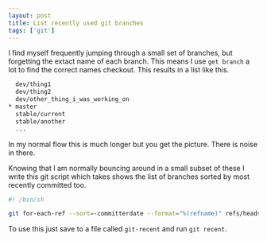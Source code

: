 ```yaml
---
layout: post
title: List recently used git branches
tags: ['git']
---
```


I find myself frequently jumping through a small set of branches, but forgetting
the extact name of each branch.  This means I use `get branch` a lot to find the
correct names checkout.  This results in a list like this.

```sh
  dev/thing1
  dev/thing2
  dev/other_thing_i_was_working_on
* master
  stable/current
  stable/another
  ...
```

In my normal flow this is much longer but you get the picture.  There is noise
in there.

Knowing that I am normally bouncing around in a small subset of these I write
this git script which takes shows the list of branches sorted by most recently
committed too.

```sh
#! /bin/sh

git for-each-ref --sort=-committerdate --format="%(refname)" refs/heads/ | cut -f3,4 -d"/"
```

To use this just save to a file called `git-recent` and run `git recent`.
